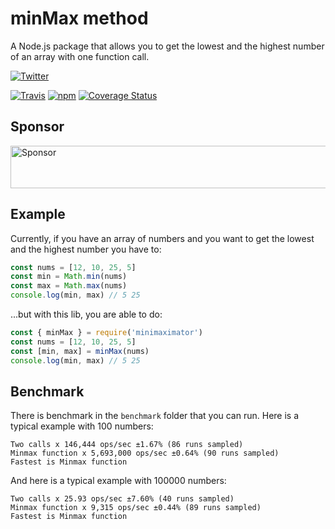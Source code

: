 # minMax method
A Node.js package that allows you to get the lowest and the highest number of an array with one function call.

[![Twitter](https://img.shields.io/twitter/follow/Xstoudi.svg?style=social&label=Follow%20@Xstoudi)](https://twitter.com/Xstoudi)

[![Travis](https://img.shields.io/travis/Xstoudi/minimaximator.svg)]()
[![npm](https://img.shields.io/npm/dt/minimaximator.svg)]()
[![Coverage Status](https://coveralls.io/repos/github/Xstoudi/minimaximator/badge.svg?branch=master)](https://coveralls.io/github/Xstoudi/minimaximator?branch=master)

## Sponsor
<a target='_blank' rel='nofollow' href='https://app.codesponsor.io/link/RFZm26J558vLyi6jH9gt7X9F/Xstoudi/minimaximator'>
  <img alt='Sponsor' width='888' height='68' src='https://app.codesponsor.io/embed/RFZm26J558vLyi6jH9gt7X9F/Xstoudi/minimaximator.svg' />
</a>

## Example
Currently, if you have an array of numbers and you want to get the lowest and the highest number you have to:
```js
const nums = [12, 10, 25, 5]
const min = Math.min(nums)
const max = Math.max(nums)
console.log(min, max) // 5 25
```
...but with this lib, you are able to do:
```js
const { minMax } = require('minimaximator')
const nums = [12, 10, 25, 5]
const [min, max] = minMax(nums)
console.log(min, max) // 5 25
```

## Benchmark
There is benchmark in the `benchmark` folder that you can run.
Here is a typical example with 100 numbers:

```
Two calls x 146,444 ops/sec ±1.67% (86 runs sampled)
Minmax function x 5,693,000 ops/sec ±0.64% (90 runs sampled)
Fastest is Minmax function
```

And here is a typical example with 100000 numbers:
```
Two calls x 25.93 ops/sec ±7.60% (40 runs sampled)
Minmax function x 9,315 ops/sec ±0.44% (89 runs sampled)
Fastest is Minmax function
```
